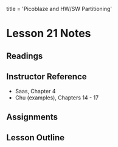 title = 'Picoblaze and HW/SW Partitioning'

# Lesson 21 Notes

## Readings

## Instructor Reference

- Saas, Chapter 4
- Chu (examples), Chapters 14 - 17

## Assignments

## Lesson Outline

